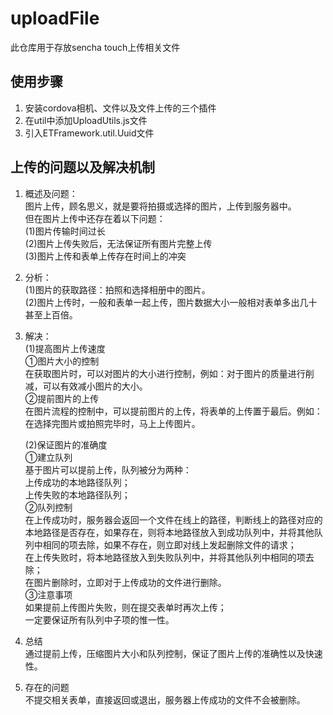 uploadFile
==========

此仓库用于存放sencha touch上传相关文件

使用步骤
----------
1. 安装cordova相机、文件以及文件上传的三个插件
2. 在util中添加UploadUtils.js文件
3. 引入ETFramework.util.Uuid文件

上传的问题以及解决机制
----------
1. 概述及问题：  
    图片上传，顾名思义，就是要将拍摄或选择的图片，上传到服务器中。  
    但在图片上传中还存在着以下问题：  
    (1)图片传输时间过长  
    (2)图片上传失败后，无法保证所有图片完整上传  
    (3)图片上传和表单上传存在时间上的冲突  

2. 分析：  
    (1)图片的获取路径：拍照和选择相册中的图片。  
    (2)图片上传时，一般和表单一起上传，图片数据大小一般相对表单多出几十甚至上百倍。  
    
3. 解决：  
    (1)提高图片上传速度  
         ①图片大小的控制  
            在获取图片时，可以对图片的大小进行控制，例如：对于图片的质量进行削减，可以有效减小图片的大小。  
         ②提前图片的上传  
            在图片流程的控制中，可以提前图片的上传，将表单的上传置于最后。例如：在选择完图片或拍照完毕时，马上上传图片。  
    
    (2)保证图片的准确度  
        ①建立队列  
            基于图片可以提前上传，队列被分为两种：  
            上传成功的本地路径队列；  
            上传失败的本地路径队列；  
        ②队列控制  
            在上传成功时，服务器会返回一个文件在线上的路径，判断线上的路径对应的本地路径是否存在，如果存在，则将本地路径放入到成功队列中，并将其他队列中相同的项去除，如果不存在，则立即对线上发起删除文件的请求；  
            在上传失败时，将本地路径放入到失败队列中，并将其他队列中相同的项去除；  
            在图片删除时，立即对于上传成功的文件进行删除。  
        ③注意事项  
            如果提前上传图片失败，则在提交表单时再次上传；  
           一定要保证所有队列中子项的惟一性。  

4. 总结  
    通过提前上传，压缩图片大小和队列控制，保证了图片上传的准确性以及快速性。  
      
5. 存在的问题  
    不提交相关表单，直接返回或退出，服务器上传成功的文件不会被删除。

